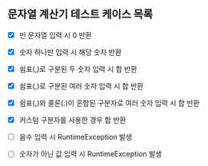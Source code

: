 ## 문자열 계산기 테스트 케이스 목록

- [x] 빈 문자열 입력 시 0 반환  
- [x] 숫자 하나만 입력 시 해당 숫자 반환
- [x] 쉼표(,)로 구분된 두 숫자 입력 시 합 반환
- [x] 쉼표(,)로 구분된 여러 숫자 입력 시 합 반환
- [x] 쉼표(,)와 콜론(:)이 혼합된 구분자로 여러 숫자 입력 시 합 반환
- [x] 커스텀 구분자를 사용한 경우 합 반환
- [ ] 음수 입력 시 RuntimeException 발생
- [ ] 숫자가 아닌 값 입력 시 RuntimeException 발생


